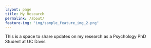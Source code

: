```yaml
---
layout: page
title: My Research
permalink: /about/
feature-img: "img/sample_feature_img_2.png"
---
```


This is a space to share updates on my research as a Psychology PhD Student at UC Davis
